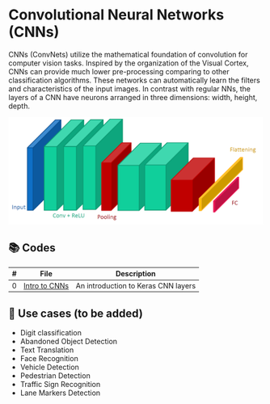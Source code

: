 # Convolutional Neural Networks (CNNs)

CNNs (ConvNets) utilize the mathematical foundation of convolution for computer vision tasks. Inspired by the organization of the Visual Cortex, CNNs can provide much lower pre-processing comparing to other classification algorithms. These networks can automatically learn the filters and characteristics of the input images. In contrast with regular NNs, the layers of a CNN have neurons arranged in three dimensions: width, height, depth.

![CNNs](https://github.com/alitourani/deep-learning-from-scratch/blob/main/_content/AliTourani-DeepLearningFromScratch-ConvolutionalNeuralNetwork-CNN.png "CNNs")

## 📚 Codes

| # | File | Description |
| --- | ------------ | ------------ |
| 0 | [Intro to CNNs](https://github.com/alitourani/deep-learning-from-scratch/blob/main/Codes/CNNs/0_KerasConvolutionLayer.ipynb "Intro to CNNs") | An introduction to Keras CNN layers |

## 🧩 Use cases (to be added)
- Digit classification
- Abandoned Object Detection
- Text Translation
- Face Recognition
- Vehicle Detection
- Pedestrian Detection
- Traffic Sign Recognition
- Lane Markers Detection
